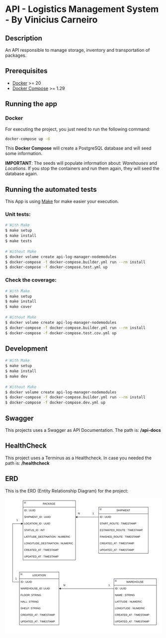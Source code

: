 
# API - Logistics Management System - By Vinicius Carneiro

## Description

An API responsible to manage storage, inventory and transportation of packages.

## Prerequisites

- [Docker](https://docs.docker.com/get-docker/) >= 20
- [Docker Compose](https://docs.docker.com/compose/install/) >= 1.29

## Running the app

### Docker
For executing the project, you just need to run the following command:
```bash
docker-compose up -d
```
This **Docker Compose** will create a PostgreSQL database and will seed some information.

**IMPORTANT**: The seeds will populate information about: *Warehouses* and *Locations*. If you stop the containers and run them again, they will seed the database again.

## Running the automated tests

This App is using [Make](https://www.gnu.org/software/make/manual/make.html#Overview) for make easier your execution.

### Unit tests:
```bash
# With Make
$ make setup
$ make install
$ make tests

# Without Make
$ docker volume create api-log-manager-nodemodules
$ docker-compose -f docker-compose.builder.yml run --rm install
$ docker-compose -f docker-compose.test.yml up
```


### Check the coverage:
```bash
# With Make
$ make setup
$ make install
$ make cover

# Without Make
$ docker volume create api-log-manager-nodemodules
$ docker-compose -f docker-compose.builder.yml run --rm install
$ docker-compose -f docker-compose.test.cov.yml up
```

## Development

```bash
# With Make
$ make setup
$ make install
$ make dev

# Without Make
$ docker volume create api-log-manager-nodemodules
$ docker-compose -f docker-compose.builder.yml run --rm install
$ docker-compose -f docker-compose.dev.yml up
```




## Swagger
This projects uses a Swagger as API Documentation. The path is: **/api-docs**

## HealthCheck

This project uses a Terminus as a Healthcheck. In case you needed the path is: **/healthcheck**

## ERD

This is the ERD (Entity Relationship Diagram) for the project:

![ERD - LOG-MANAGER](./assets/ERD.png)